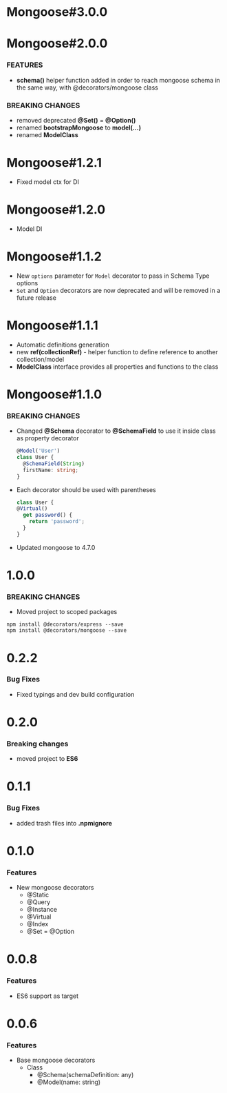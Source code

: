 # Mongoose#3.0.0

# Mongoose#2.0.0
### FEATURES
* **schema()** helper function added in order to reach mongoose schema in the same way, with @decorators/mongoose class

### BREAKING CHANGES
* removed deprecated **@Set()** = **@Option()**
* renamed **bootstrapMongoose** to **model(...)**
* renamed **ModelClass**

# Mongoose#1.2.1
* Fixed model ctx for DI

# Mongoose#1.2.0
* Model DI

# Mongoose#1.1.2
* New `options` parameter for `Model` decorator to pass in Schema Type options
* `Set` and `Option` decorators are now deprecated and will be removed in a future release 

# Mongoose#1.1.1
* Automatic definitions generation
* new **ref(collectionRef)** - helper function to define reference to another collection/model
* **ModelClass** interface provides all properties and functions to the class

# Mongoose#1.1.0
### BREAKING CHANGES
* Changed **@Schema** decorator to **@SchemaField** to use it inside class as property decorator
  ```typescript
  @Model('User')
  class User {
    @SchemaField(String)
    firstName: string;
  }
  ```
* Each decorator should be used with parentheses
  ```typescript
  class User {
  @Virtual()
    get password() {
      return 'password';
    }
  }
  ```
* Updated mongoose to 4.7.0


# 1.0.0
### BREAKING CHANGES
* Moved project to scoped packages
```
npm install @decorators/express --save
npm install @decorators/mongoose --save
```

# 0.2.2
### Bug Fixes
* Fixed typings and dev build configuration

# 0.2.0
### Breaking changes
* moved project to **ES6**

# 0.1.1
### Bug Fixes
* added trash files into **.npmignore**

# 0.1.0 
### Features
* New mongoose decorators
  * @Static
  * @Query
  * @Instance
  * @Virtual
  * @Index
  * @Set = @Option

# 0.0.8
### Features
* ES6 support as target

# 0.0.6
### Features
* Base mongoose decorators
  * Class
    * @Schema(schemaDefinition: any)
    * @Model(name: string)
